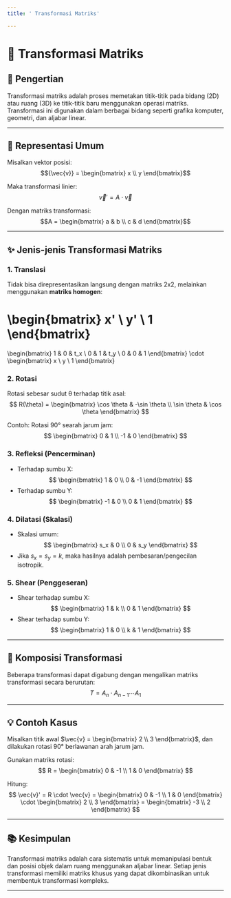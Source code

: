 ```yaml
---
title: ' Transformasi Matriks'

---
```


# 📐 Transformasi Matriks

## 📌 Pengertian
Transformasi matriks adalah proses memetakan titik-titik pada bidang (2D) atau ruang (3D) ke titik-titik baru menggunakan operasi matriks. Transformasi ini digunakan dalam berbagai bidang seperti grafika komputer, geometri, dan aljabar linear.

---

## 🧮 Representasi Umum

Misalkan vektor posisi:
$${\vec{v}} = \begin{bmatrix} x \\ y \end{bmatrix}$$

Maka transformasi linier:
$${\vec{v}}' = A \cdot {\vec{v}}$$

Dengan matriks transformasi:
$$A = \begin{bmatrix} a & b \\ c & d \end{bmatrix}$$

---

## ✨ Jenis-jenis Transformasi Matriks

### 1. **Translasi**
Tidak bisa direpresentasikan langsung dengan matriks 2x2, melainkan menggunakan **matriks homogen**:

\begin{bmatrix}
x' \\
y' \\
1
\end{bmatrix}
=
\begin{bmatrix}
1 & 0 & t_x \\
0 & 1 & t_y \\
0 & 0 & 1
\end{bmatrix}
\cdot
\begin{bmatrix}
x \\
y \\
1
\end{bmatrix}


### 2. **Rotasi**
Rotasi sebesar sudut θ terhadap titik asal:
$$
R(\theta) = 
\begin{bmatrix}
\cos \theta & -\sin \theta \\
\sin \theta & \cos \theta
\end{bmatrix}
$$

Contoh: Rotasi 90° searah jarum jam:
$$
\begin{bmatrix}
0 & 1 \\
-1 & 0
\end{bmatrix}
$$

### 3. **Refleksi (Pencerminan)**
- Terhadap sumbu X:
  $$
  \begin{bmatrix}
  1 & 0 \\
  0 & -1
  \end{bmatrix}
  $$
- Terhadap sumbu Y:
  $$
  \begin{bmatrix}
  -1 & 0 \\
  0 & 1
  \end{bmatrix}
  $$

### 4. **Dilatasi (Skalasi)**
- Skalasi umum:
  $$
  \begin{bmatrix}
  s_x & 0 \\
  0 & s_y
  \end{bmatrix}
  $$
- Jika $s_x = s_y = k$, maka hasilnya adalah pembesaran/pengecilan isotropik.

### 5. **Shear (Penggeseran)**
- Shear terhadap sumbu X:
  $$
  \begin{bmatrix}
  1 & k \\
  0 & 1
  \end{bmatrix}
  $$
- Shear terhadap sumbu Y:
  $$
  \begin{bmatrix}
  1 & 0 \\
  k & 1
  \end{bmatrix}
  $$

---

## 🔁 Komposisi Transformasi
Beberapa transformasi dapat digabung dengan mengalikan matriks transformasi secara berurutan:
$$
T = A_n \cdot A_{n-1} \cdots A_1
$$

---

## 💡 Contoh Kasus

Misalkan titik awal $\vec{v} = \begin{bmatrix} 2 \\ 3 \end{bmatrix}$, dan dilakukan rotasi 90° berlawanan arah jarum jam.

Gunakan matriks rotasi:
$$
R = \begin{bmatrix} 0 & -1 \\ 1 & 0 \end{bmatrix}
$$

Hitung:
$$
\vec{v}' = R \cdot \vec{v} = \begin{bmatrix} 0 & -1 \\ 1 & 0 \end{bmatrix} \cdot \begin{bmatrix} 2 \\ 3 \end{bmatrix} = \begin{bmatrix} -3 \\ 2 \end{bmatrix}
$$

---

## 📚 Kesimpulan
Transformasi matriks adalah cara sistematis untuk memanipulasi bentuk dan posisi objek dalam ruang menggunakan aljabar linear. Setiap jenis transformasi memiliki matriks khusus yang dapat dikombinasikan untuk membentuk transformasi kompleks.

---
